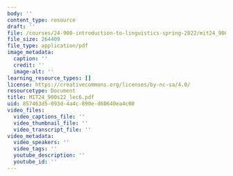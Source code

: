```yaml
---
body: ''
content_type: resource
draft: ''
file: /courses/24-900-introduction-to-linguistics-spring-2022/mit24_900s22_lec6.pdf
file_size: 264409
file_type: application/pdf
image_metadata:
  caption: ''
  credit: ''
  image-alt: ''
learning_resource_types: []
license: https://creativecommons.org/licenses/by-nc-sa/4.0/
resourcetype: Document
title: MIT24_900s22_lec6.pdf
uid: 857463d5-093d-4a4c-890e-d60640ea4c00
video_files:
  video_captions_file: ''
  video_thumbnail_file: ''
  video_transcript_file: ''
video_metadata:
  video_speakers: ''
  video_tags: ''
  youtube_description: ''
  youtube_id: ''
---
```

